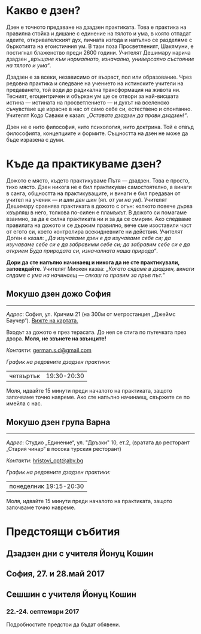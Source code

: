 # Какво е дзен?
Дзен е точното предаване на дзадзен практиката. Това е практика на правилна стойка и дишане с единение на тялото и ума, в която отпадат идеите, откривателският дух, личната изгода и напълно се разделяме с бъркотията на егоистичния ум. В тази поза Просветленият, Шакямуни, е постигнал блаженство преди 2600 години. Учителят Дешимару нарича дзадзен _„връщане към нормалното, изначално, универсално състояние на тялото и ума“_.

Дзадзен е за всеки, независимо от възраст, пол или образование. Чрез редовна практика и следване на учението на истинските учители на предаването, той води до радикална трансформация на живота ни. Тесният, егоцентричен и объркан ум ще се отвори за най-висшата истина &mdash; истината на просветлението &mdash; и духът на вселенско съчувствие ще израсне в нас от само себе си, естествено и спонтанно. Учителят Кодо Саваки е казал: _„Оставате дзадзен да прави дзадзен!“_.

Дзен не е нито философия, нито психология, нито доктрина. Той е отвъд философията, концепциите и формите. Същността на дзен не може да бъде изразена с думи.

# Къде да практикуваме дзен?

Дожото е място, където практикуваме Пътя &mdash; дзадзен. Това е просто, тихо място. Дзен никога не е бил практикуван самостоятелно, а винаги в санга, общността на практикуващите, и винаги е бил предаван от учител на ученик &mdash; _и шин ден шин_ (яп. _от ум на ум_). Учителят Дешимару сравнява практиката в дожото с огън: колкото повече дърва хвърляш в него, толкова по-силен е пламъкът. В дожото си помагаме взаимно, за да е силна практиката ни и за да се смирим. Ако следваме правилата на дожото и се държим правилно, вече сме изоставили част от егото си, което контролира всекидневните ни действия. Учителят Доген е казал: _„Да изучаваме дзен е да изучаваме себе си; да изучаваме себе си е да забравимм себе си; да забравим себе си е да открием Буда природата си, изначалната наша природа“_.

**Дори да сте напълно начинаещ и никога да не сте практикували, заповядайте.** Учителят Миокен казва: _„Когато сядаме в дзадзен, винаги сядаме с ума на начинаещ &mdash; сякаш го правим за пръв път.“_

## Мокушо дзен дожо София
***
_Адрес_:
София, ул. Кричим 21 (на 300м от метростанция „Джеймс Баучер“). <a href="https://www.openstreetmap.org/#map=19/42.67071/23.32465" target="_blank">Вижте на картата.</a>

Входът за дожото е през терасата. До нея се стига по пътечката през двора. **Моля, не звънете на звънците!**

_Контакти_:
<a href="mailto:german.s.d@gmail.com?subject=Мокушо%20дзен">german.s.d@gmail.com</a>

_График на редовните дзадзен практики:_
<table>
<tr><td>четвъртък</td><td>19:30-20:30</td></tr>

</table>

Моля, идвайте 15 минути преди началото на практиката, защото започваме точно навреме. Ако сте напълно начинаещ, свържете се по имейла с нас.

## Мокушо дзен група Варна
***
_Адрес_:
Студио „Единение“, ул. "Дръзки" 10, ет.2, (вратата до ресторант „Стария чинар“ в посока турския ресторант)

_Контакти_:
<a href="mailto:hristovi_opt@abv.bg?subject=Мокушо%20дзен">hristovi_opt@abv.bg</a>

_График на редовните дзадзен практики:_
<table>
<tr><td>понеделник 19:15-20:30</td></tr>
</table>
Моля, идвайте 15 минути преди началото на практиката, защото започваме точно навреме.

# Предстоящи събития

<!--
## Дзадзен дни с учителя Йонуц Кошин

### София, 14.-15. януари 2017

Практическо въведение в дзен от сенсей Йонуц Кошин. Сенсей Кошин е учител от линията Мокушо, която е европейско продължение на японската дзен-будистка традиция. Миналото лято той получи шихо (предаване на дарма), автентично потвърждение за принадлежност към непрекъснатата редица учители, водеща началото си от Буда Шакямуни.

Начало на линията Мокушо поставя Тайсен Дешимару, който пристига в Париж от Япония  през 1967. По случай половинвековният юбилей от пренасянето на дзен в Европа, 2017 е обявена за година на Дешимару в нашата линия.

На дните ще се наблегне в детайли на правилната поза, правилното дишане и правилната настройка на ума. Разясненията ще се редуват с конкретна практика. Събитието е подходящо за напълно начинаещи!

Място на провеждане:

София, ул. Атанас Далчев №8, в салона на гимназията по фризьорство и козметика в кв. Изток (между х-л Плиска и метростанция Жолио-Кюри).
GPS: 42.672570, 23.355906
[BG Maps](http://www.bgmaps.com/link/A7338C38A52FC3C3571708C11AF611D5)
[Google Street View](https://www.google.bg/maps/@42.672091,23.355992,3a,75y,326.16h,82.85t/data=!3m4!1e1!3m2!1sO2esk_2Pl5c94ckXy4pqTQ!2e0
)

Програма:

| **Първи ден** | **събота, 14. януари** |
| 08:30         | трябва да бъдете пред залата! |
| 09:00         | начало |
| 09:00-10:30   | Практика |
| 10:30-11:00   | Почивка |
| 11:00-12:30   | Практика |
| 12:30-14:00   | Обедна почивка (обядът не е включен, ще обядваме в ресторант наблизо) |
| 14:00-15:30   | Практика |
| 15:30-16:00   | Почивка |
| 16:00-17:00   | Практика |
| **Втори ден** | **неделя, 15. януари** |
| 09:00-12:00   | Практика (с почивки) |

Такса: 20 лв. (общо за двата дни). За всеки следващ член на семейство участието е 10 лв.

За повече информация:
тел. 0897 96 46 88, Адриан Станев<br/>
email: adrian.stanev@gmail.com

Ако разполагате с възглавничка и постелка за медитация ги вземете.  В случай че нямате, носете две дебели одеала за постелка и възглавница.

Облечете свободни, тъмни дрехи.
-->
<!--
## Сешшин с учителя Миокен

### село Горско Косово, 3-5. март 2017

От 3. до 5. март 2017 в еко селище „Радост“, село Горско Косово, ще се проведе интензивна дзадзен практика (сешшин) под ръководството на учителя Ивон Миокен Бек от школата Мокушо дзен.

#### Обща програма

| 2. март (четвъртък)| след 18:00 –  пристигане и настаняване |
| 3. март (петък)    | 05:30 – начало |
| 5. март (неделя)   | 13:00 – край |

#### Дневен график

|5:30        | ставане |
|5:45-5:55   | влизане в дожото |
|6:00-7:40   | дзадзен и сутрешна церемония |
|7:40-8:00   | соджи (почистване и подреждане) |
|8:00–8:30   | генмай (закуска с оризова каша) |
|8:30-9:00   | почивка |
|9:00-10:30  | саму (готвене, шиене, миене на чинии и др.) |
|10:30-10:45 | почивка |
|10:45-10:55 | влизане в дожото |
|11:00-12:30 | дзадзен |
|12:30-13:00 | обяд |
|13:00-14:30 | следобедна почивка |
|14:30-16:30 | саму |
|16:30-16:45 | почивка |
|16:45-16:55 | влизане в дожото |
|17:00-18:30 | дзадзен |
|18:30-19:00 | вечеря |
|19:00-19:45 | почивка |
|19:45-19:55 | влизане в дожото |
|20:00-21:00 | дзадзен и вечерна церемония |
|22:00       | лягане |

Приканването за влизане в дожото ще бъде оповестявано с удари по дърво. Моля, веднага щом чуете сигнала, да приключите каквото правите в момента и да влезете в дожото! Важно е да не закъсняваме!

Очакваното дарение, за да бъде възможно това събитие, е 98 лв. Това включва храна и място да опънете спален чувал на пода на доджото (залата, в която практикуваме). Цената с включено легло в обща стая е 118 лв.

Храната е вегетарианска, и ще бъде приготвяна на място от присъстващите дзен монаси с помощта на участващите.

Ивон Миокен Бек е учител от линията на Тайсен Дешимару. Той основава първият дзен храм и първият манастир в Унгария, и първият храм в Румъния. През 2002 г. монахът Миокен получава шихо (предаване на дарма). Вижте повече на [mokushozen.hu](http://mokushozen.hu/).

Участие мoже да заявите на тел. <a href="tel:+359888211866">0888 211 866</a>
email: <a href="mailto:studionie@abv.bg">studionie@abv.bg</a>

**Броят на участващите е ограничен!**
Моля да заявите участие *най-късно до 24. февруари*.
-->

## Дзадзен дни с учителя Йонуц Кошин

## София, 27. и 28.май 2017

## Сешшин с учителя Йонуц Кошин

### 22.-24. септември 2017

Подробностите предстои да бъдат обявени.
